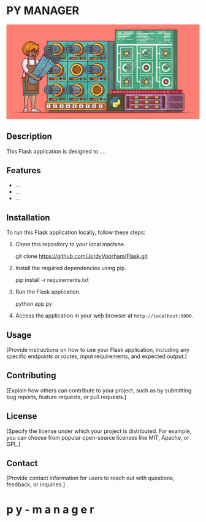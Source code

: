 # PY MANAGER

![Blueprint Machine](https://github.com/JordyVoorham/py-manager/blob/main/static/img/Blueprint_machine.png)

## Description

This Flask application is designed to ....

## Features

- ...
- ...
- ...

## Installation

To run this Flask application locally, follow these steps:

1. Clone this repository to your local machine. 
   
   git clone https://github.com/JordyVoorham/Flask.git
2. Install the required dependencies using pip.

   pip install -r requirements.txt
3. Run the Flask application.

   python app.py
4. Access the application in your web browser at `http://localhost:5000`.

## Usage

[Provide instructions on how to use your Flask application, including any specific endpoints or routes, input requirements, and expected output.]

## Contributing

[Explain how others can contribute to your project, such as by submitting bug reports, feature requests, or pull requests.]

## License

[Specify the license under which your project is distributed. For example, you can choose from popular open-source licenses like MIT, Apache, or GPL.]

## Contact

[Provide contact information for users to reach out with questions, feedback, or inquiries.]
#   p y - m a n a g e r 
 
 
